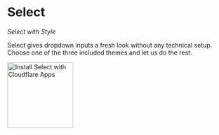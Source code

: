 # Select

​*Select with Style*​

Select gives dropdown inputs a fresh look without any technical setup.
Choose one of the three included themes and let us do the rest.

<a href="https://www.cloudflare.com/apps/select/install?source=button">
  <img
    src="https://install.eager.io/install-button.png"
    alt="Install Select with Cloudflare Apps"
    border="0"
    width="150">
</a>
